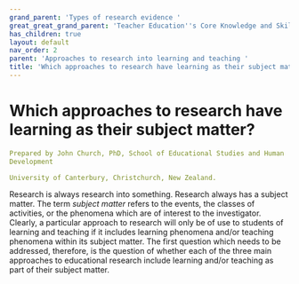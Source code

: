 ```yaml
---
grand_parent: 'Types of research evidence '
great_great_grand_parent: 'Teacher Education''s Core Knowledge and Skills.'
has_children: true
layout: default
nav_order: 2
parent: 'Approaches to research into learning and teaching '
title: 'Which approaches to research have learning as their subject matter? '
---
```

# Which approaches to research have learning as their subject matter?


```yaml
Prepared by John Church, PhD, School of Educational Studies and Human
Development

University of Canterbury, Christchurch, New Zealand.
```


Research is always research into something. Research always has a
subject matter. The term *subject matter* refers to the events, the
classes of activities, or the phenomena which are of interest to the
investigator. Clearly, a particular approach to research will only be of
use to students of learning and teaching if it includes learning
phenomena and/or teaching phenomena within its subject matter. The first
question which needs to be addressed, therefore, is the question of
whether each of the three main approaches to educational research
include learning and/or teaching as part of their subject matter.
